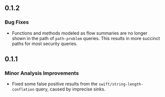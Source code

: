 ## 0.1.2

### Bug Fixes

* Functions and methods modeled as flow summaries are no longer shown in the path of `path-problem` queries. This results in more succinct paths for most security queries.

## 0.1.1

### Minor Analysis Improvements

* Fixed some false positive results from the `swift/string-length-conflation` query, caused by imprecise sinks.
